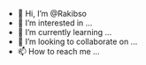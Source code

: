 - 👋 Hi, I’m @Rakibso
- 👀 I’m interested in ...
- 🌱 I’m currently learning ...
- 💞️ I’m looking to collaborate on ...
- 📫 How to reach me ...

<!---
Rakibso/Rakibso is a ✨ special ✨ repository because its `README.md` (this file) appears on your GitHub profile.
You can click the Preview link to take a look at your changes.
--->

